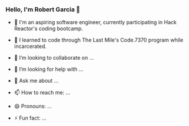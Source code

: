 ### Hello, I'm Robert Garcia 👋

- 🔭 I'm an aspiring software engineer, currently participating in Hack Reactor's coding bootcamp.

- 🌱 I learned to code through The Last Mile's Code.7370 program while incarcerated.

- 👯 I’m looking to collaborate on ...
- 🤔 I’m looking for help with ...
- 💬 Ask me about ...
- 📫 How to reach me: ...
- 😄 Pronouns: ...
- ⚡ Fun fact: ...

